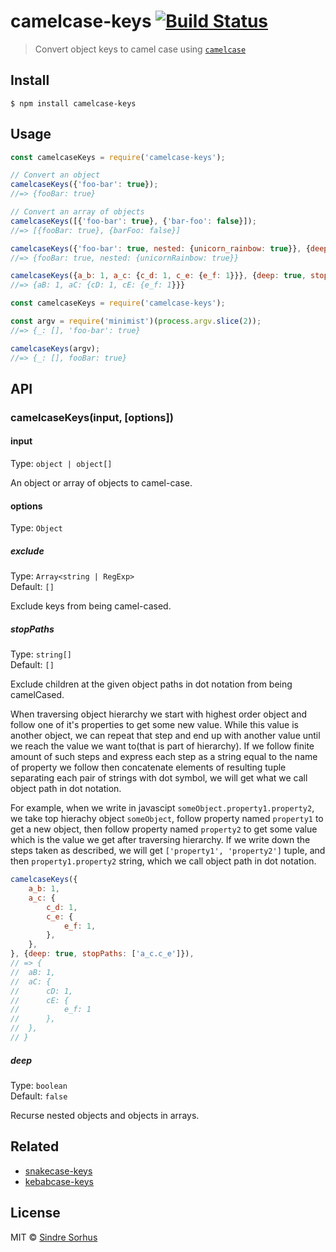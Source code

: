 # camelcase-keys [![Build Status](https://travis-ci.org/sindresorhus/camelcase-keys.svg?branch=master)](https://travis-ci.org/sindresorhus/camelcase-keys)

> Convert object keys to camel case using [`camelcase`](https://github.com/sindresorhus/camelcase)


## Install

```
$ npm install camelcase-keys
```


## Usage

```js
const camelcaseKeys = require('camelcase-keys');

// Convert an object
camelcaseKeys({'foo-bar': true});
//=> {fooBar: true}

// Convert an array of objects
camelcaseKeys([{'foo-bar': true}, {'bar-foo': false}]);
//=> [{fooBar: true}, {barFoo: false}]

camelcaseKeys({'foo-bar': true, nested: {unicorn_rainbow: true}}, {deep: true});
//=> {fooBar: true, nested: {unicornRainbow: true}}

camelcaseKeys({a_b: 1, a_c: {c_d: 1, c_e: {e_f: 1}}}, {deep: true, stopPaths: ['a_c.c_e']}),
//=> {aB: 1, aC: {cD: 1, cE: {e_f: 1}}}
```

```js
const camelcaseKeys = require('camelcase-keys');

const argv = require('minimist')(process.argv.slice(2));
//=> {_: [], 'foo-bar': true}

camelcaseKeys(argv);
//=> {_: [], fooBar: true}
```


## API

### camelcaseKeys(input, [options])

#### input

Type: `object | object[]`

An object or array of objects to camel-case.

#### options

Type: `Object`

##### exclude

Type: `Array<string | RegExp>`<br>
Default: `[]`

Exclude keys from being camel-cased.

##### stopPaths

Type: `string[]`<br>
Default: `[]`

Exclude children at the given object paths in dot notation from being camelCased.

When traversing object hierarchy we start with highest order object and follow one of it's properties to get some new value. While this value is another object, we can repeat that step and end up with another value until we reach the value we want to(that is part of hierarchy). If we follow finite amount of such steps and express each step as a string equal to the name of property we follow then concatenate elements of resulting tuple separating each pair of strings with dot symbol, we will get what we call object path in dot notation.

For example, when we write in javascipt `someObject.property1.property2`, we take top hierachy object `someObject`, follow property named `property1` to get a new object, then follow property named `property2` to get some value which is the value we get after traversing hierarchy. If we write down the steps taken as described, we will get `['property1', 'property2']` tuple, and then `property1.property2` string, which we call object path in dot notation.

```js
camelcaseKeys({
	a_b: 1,
	a_c: {
		c_d: 1,
		c_e: {
			e_f: 1,
		},
	},
}, {deep: true, stopPaths: ['a_c.c_e']}),
// => {
//	aB: 1,
//	aC: {
//		cD: 1,
//		cE: {
//			e_f: 1
//		},
//	},
// }
```

##### deep

Type: `boolean`<br>
Default: `false`

Recurse nested objects and objects in arrays.


## Related

- [snakecase-keys](https://github.com/bendrucker/snakecase-keys)
- [kebabcase-keys](https://github.com/mattiloh/kebabcase-keys)


## License

MIT © [Sindre Sorhus](https://sindresorhus.com)

